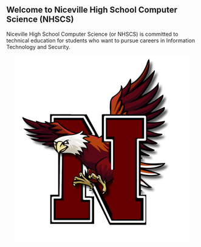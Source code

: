 <p align="center"><h2>
Welcome to Niceville High School Computer Science (NHSCS)
</h2>
</p>

Niceville High School Computer Science (or NHSCS) is committed to technical education for students who want to pursue careers in Information Technology and Security.

<p align="center">
<img src="https://github.com/NHSCS-ORG/img-host/blob/master/assets/NHSCS/logo%20-%20%20scaled.png?raw=true" width="auto">
</p>

